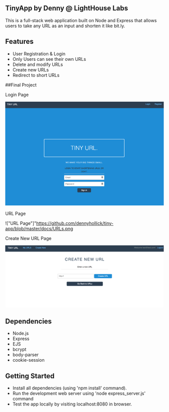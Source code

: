 ## TinyApp by Denny @ LightHouse Labs

This is a full-stack web application built on Node and Express that allows users to take any URL as an input and shorten it like bit.ly.

## Features

- User Registration & Login
- Only Users can see their own URLs
- Delete and modify URLs
- Create new URLs
- Redirect to short URLs

##Final Project

Login Page

!["Login Page"](https://github.com/dennyhollick/tiny-app/blob/master/docs/Login.png)

URL Page

!["URL Page"]"https://github.com/dennyhollick/tiny-app/blob/master/docs/URLs.png

Create New URL Page

!["Create new URL"](https://github.com/dennyhollick/tiny-app/blob/master/docs/create_new.png)


## Dependencies

- Node.js
- Express
- EJS
- bcrypt
- body-parser
- cookie-session

## Getting Started

- Install all dependencies (using 'npm install' command).
- Run the development web server using 'node express_server.js' command
- Test the app locally by visiting localhost:8080 in browser.
